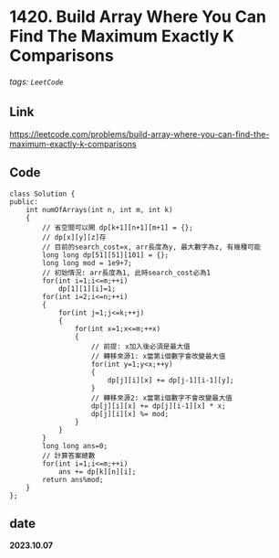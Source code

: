# 1420. Build Array Where You Can Find The Maximum Exactly K Comparisons
###### tags: `LeetCode`
## **Link**
https://leetcode.com/problems/build-array-where-you-can-find-the-maximum-exactly-k-comparisons
## **Code**
```cpp=
class Solution {
public:
    int numOfArrays(int n, int m, int k) 
    {
        // 省空間可以開 dp[k+1][n+1][m+1] = {};
        // dp[x][y][z]存
        // 目前的search_cost=x, arr長度為y, 最大數字為z, 有幾種可能 
        long long dp[51][51][101] = {}; 
        long long mod = 1e9+7;
        // 初始情況: arr長度為1, 此時search_cost必為1
        for(int i=1;i<=m;++i)
            dp[1][1][i]=1;
        for(int i=2;i<=n;++i)
        {
            for(int j=1;j<=k;++j)
            {
                for(int x=1;x<=m;++x)
                {
                    // 前提: x加入後必須是最大值
                    // 轉移來源1: x當第i個數字會改變最大值
                    for(int y=1;y<x;++y)
                    {
                        dp[j][i][x] += dp[j-1][i-1][y];
                    }
                    // 轉移來源2: x當第i個數字不會改變最大值
                    dp[j][i][x] += dp[j][i-1][x] * x;
                    dp[j][i][x] %= mod;
                }
            }
        }
        long long ans=0;
        // 計算答案總數
        for(int i=1;i<=m;++i)
            ans += dp[k][n][i];
        return ans%mod;
    }
};
```
## date
**2023.10.07**
